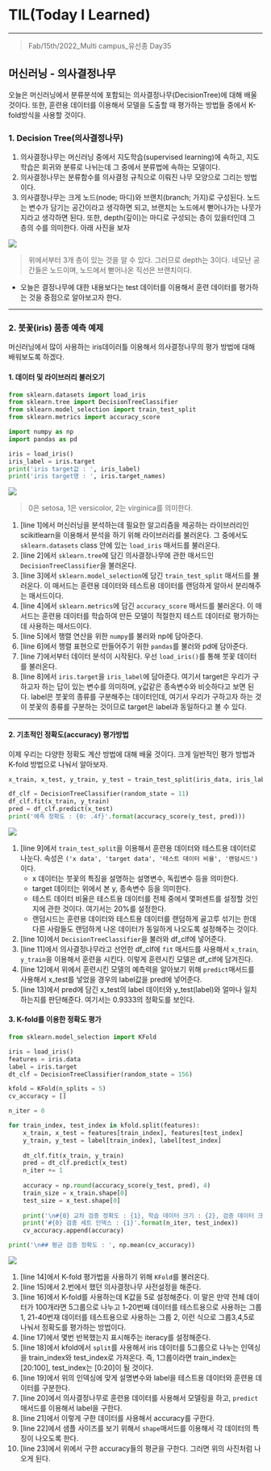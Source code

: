 # TIL(Today I Learned)

___

> Fab/15th/2022_Multi campus_유선종 Day35

## 머신러닝 - 의사결정나무
오늘은 머신러닝에서 분류분석에 포함되는 의사결정나무(DecisionTree)에 대해 배울 것이다. 또한, 훈련용 데이터를 이용해서 모델을 도출할 때 평가하는 방법들 중에서 K-fold방식을 사용할 것이다.

### 1. Decision Tree(의사결정나무)
1. 의사결정나무는 머신러닝 중에서 지도학습(supervised learning)에 속하고, 지도학습은 회귀와 분류로 나뉘는데 그 중에서 분류법에 속하는 모델이다. 
2. 의사결정나무는 분류함수를 의사결정 규칙으로 이뤄진 나무 모양으로 그리는 방법이다.
3. 의사결정나무는 크게 노드(node; 마디)와 브랜치(branch; 가지)로 구성된다. 노드는 변수가 담기는 공간이라고 생각하면 되고, 브랜치는 노드에서 뻗어나가는 나뭇가지라고 생각하면 된다. 또한, depth(깊이)는 마디로 구성되는 층이 있을터인데 그 층의 수를 의미한다. 아래 사진을 보자

<img src="https://user-images.githubusercontent.com/97590480/154072490-b6b2ca03-8014-40ca-8019-738af4ecbc29.png">

> 위에서부터 3개 층이 있는 것을 알 수 있다. 그러므로 depth는 3이다. 네모난 공간들은 노드이며, 노드에서 뻗어나온 직선은 브랜치이다.
- 오늘은 결정나무에 대한 내용보다는 test 데이터를 이용해서 훈련 데이터를 평가하는 것을 중점으로 알아보고자 한다.
___
### 2. 붓꽃(iris) 품종 예측 예제
머신러닝에서 많이 사용하는 iris데이러틀 이용해서 의사결정나무의 평가 방법에 대해 배워보도록 하겠다.

#### 1. 데이터 및 라이브러리 불러오기
```python
from sklearn.datasets import load_iris                                                                      #line 1
from sklearn.tree import DecisionTreeClassifier                                                             #line 2
from sklearn.model_selection import train_test_split                                                        #line 3
from sklearn.metrics import accuracy_score                                                                  #line 4

import numpy as np                                                                                          #line 5
import pandas as pd                                                                                         #line 6

iris = load_iris()                                                                                          #line 7
iris_label = iris.target                                                                                    #line 8
print('iris target값 : ', iris_label)
print('iris target명 : ', iris.target_names)
```

<img src="https://user-images.githubusercontent.com/97590480/154081597-2136d73f-3158-4adc-a94f-9cc4d77f0f84.png">

> 0은 setosa, 1은 versicolor, 2는 virginica를 의미한다.

1. [line 1]에서 머신러닝을 분석하는데 필요한 알고리즘을 제공하는 라이브러리인 scikitlearn을 이용해서 분석을 하기 위해 라이브러리를 불러온다. 그 중에서도 `sklearn.datasets` class 안에 있는 `load_iris` 매서드를 불러온다.
2. [line 2]에서 `sklearn.tree`에 담긴 의사결정나무에 관한 매서드인 `DecisionTreeClassifier`을 불러온다.
3. [line 3]에서 `sklearn.model_selection`에 담긴 `train_test_split` 매서드를 불러온다. 이 매서드는 훈련용 데이터와 테스트용 데이터를 랜덤하게 알아서 분리해주는 매서드이다.
4. [line 4]에서 `sklearn.metrics`에 담긴 `accuracy_score` 매서드를 불러온다. 이 매서드는 훈련용 데이터를 학습하여 만든 모델이 적절한지 테스트 데이터로 평가하는데 사용하는 매서드이다.
5. [line 5]에서 행렬 연산을 위한 `numpy`를 불러와 np에 담아준다.
6. [line 6]에서 행렬 표현으로 만들어주기 위한 `pandas`를 불러와 pd에 담아준다.
7. [line 7]에서부터 데이터 분석이 시작된다. 우선 `load_iris()`를 통해 붓꽃 데이터를 불러온다.
8. [line 8]에서 `iris.target`을 `iris_label`에 담아준다. 여기서 target은 우리가 구하고자 하는 답이 있는 변수를 의미하며, y값같은 종속변수와 비슷하다고 보면 된다. label은 붓꽃의 종류를 구분해주는 데이터인데, 여기서 우리가 구하고자 하는 것이 붓꽃의 종류를 구분하는 것이므로 target은 label과 동일하다고 볼 수 있다.
___

#### 2. 기초적인 정확도(accuracy) 평가방법
이제 우리는 다양한 정확도 계산 방법에 대해 배울 것이다. 크게 일반적인 평가 방법과 K-fold 방법으로 나눠서 알아보자.
```python
x_train, x_test, y_train, y_test = train_test_split(iris_data, iris_label, test_size = 0.2, random_state=11)#line 9

df_clf = DecisionTreeClassifier(random_state = 11)                                                          #line 10
df_clf.fit(x_train, y_train)                                                                                #line 11
pred = df_clf.predict(x_test)                                                                               #line 12
print('예측 정확도 : {0: .4f}'.format(accuracy_score(y_test, pred)))                                           #line 13
```

<img src="https://user-images.githubusercontent.com/97590480/154082535-5c169fef-6fc5-4e0d-9e91-09e3a616e34d.png">

1. [line 9]에서 `train_test_split`을 이용해서 훈련용 데이터와 테스트용 데이터로 나눈다. 속성은 `('x data', 'target data', '테스트 데이터 비율', '랜덤시드')`이다.
    - x 데이터는 붓꽃의 특징을 설명하는 설명변수, 독립변수 등을 의미한다.
    - target 데이터는 위에서 본 y, 종속변수 등을 의미한다.
    - 테스트 데이터 비율은 테스트용 데이터를 전체 중에서 몇퍼센트를 설정할 것인지에 관한 것이다. 여기서는 20%를 설정한다.
    - 랜덤시드는 훈련용 데이터와 테스트용 데이터를 랜덤하게 골고루 섞기는 한데 다른 사람들도 랜덤하게 나온 데이터가 동일하게 나오도록 설정해주는 것이다.
2. [line 10]에서 `DecisionTreeClassifier`을 불러와 df_clf에 넣어준다.
3. [line 11]에서 의사결정나무라고 선언한 df_clf에 `fit` 매서드를 사용해서 `x_train`, `y_train`을 이용해서 훈련을 시킨다. 이렇게 훈련시킨 모델은 df_clf에 담겨진다.
4. [line 12]에서 위에서 훈련시킨 모델의 예측력을 알아보기 위해 `predict`매서드를 사용해서 x_test를 넣었을 경우의 label값을 pred에 넣어준다.
5. [line 13]에서 pred에 담긴 x_test의 label 데이터와 y_test(label)와 얼마나 일치하는지를 판단해준다. 여기서는 0.9333의 정확도를 보인다.

#### 3. K-fold를 이용한 정확도 평가
```python
from sklearn.model_selection import KFold                                                                   #line 14

iris = load_iris()
features = iris.data
label = iris.target
dt_clf = DecisionTreeClassifier(random_state = 156)                                                         #line 15

kfold = KFold(n_splits = 5)                                                                                 #line 16
cv_accuracy = []

n_iter = 0                                                                                                  #line 17

for train_index, test_index in kfold.split(features):                                                       #line 18
    x_train, x_test = features[train_index], features[test_index]
    y_train, y_test = label[train_index], label[test_index]                                                 #line 19
    
    dt_clf.fit(x_train, y_train)
    pred = dt_clf.predict(x_test)
    n_iter += 1                                                                                             #line 20
    
    accuracy = np.round(accuracy_score(y_test, pred), 4)                                                    #line 21
    train_size = x_train.shape[0]
    test_size = x_test.shape[0]                                                                             #line 22
    
    print('\n#{0} 교차 검증 정확도 : {1}, 학습 데이터 크기 : {2}, 검증 데이터 크기 : {3}'.format(n_iter,accuracy, train_size, test_size))
    print('#{0} 검증 세트 인덱스 : {1}'.format(n_iter, test_index))
    cv_accuracy.append(accuracy)                                                                                        

print('\n## 평균 검증 정확도 : ', np.mean(cv_accuracy))                                                         #line 23
```

<img src="https://user-images.githubusercontent.com/97590480/154084646-c8b48954-4ef9-489f-82d2-48ccc91ca6c9.png">

1. [line 14]에서 K-fold 평가법을 사용하기 위해 `KFold`를 불러온다.
2. [line 15]에서 2.번에서 했던 의사결정나무 사전설정을 해준다.
3. [line 16]에서 K-fold를 사용하는데 K값을 5로 설정해준다. 이 말은 만약 전체 데이터가 100개라면 5그룹으로 나누고 1-20번째 데이터를 테스트용으로 사용하는 그룹 1, 21-40번재 데이터를 테스트용으로 사용하는 그룹 2, 이런 식으로 그룹3,4,5로 나눠서 정확도를 평가하는 방법이다.
4. [line 17]에서 몇번 반복했는지 표시해주는 iteracy를 설정해준다.
5. [line 18]에서 kfold에서 `split`를 사용해서 iris 데이터를 5그룹으로 나누는 인덱싱을 train_index와 test_index로 가져온다. 즉, 1그룹이라면 train_index는 [20:100], test_index는 [0:20]이 될 것이다.
6. [line 19]에서 위의 인덱싱에 맞게 설명변수와 label을 테스트용 데이터와 훈련용 데이터를 구분한다.
7. [line 20]에서 의사결정나무로 훈련용 데이터를 사용해서 모델링을 하고, `predict`매서드를 이용해서 label을 구한다.
8. [line 21]에서 이렇게 구한 데이터를 사용해서 accuracy를 구한다.
9. [line 22]에서 샘플 사이즈를 보기 위해서 `shape`매서드를 이용해서 각 데이터의 특징이 나오도록 한다.
10. [line 23]에서 위에서 구한 accuracy들의 평균을 구한다. 그러면 위의 사진처럼 나오게 된다.